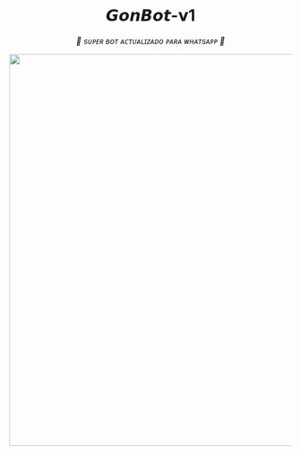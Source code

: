 <h1 align="center">𝙂𝙤𝙣𝘽𝙤𝙩-𝘃1</h1>  

<p align="center"><i>🚀 sᴜᴘᴇʀ ʙᴏᴛ ᴀᴄᴛᴜᴀʟɪᴢᴀᴅᴏ ᴘᴀʀᴀ ᴡʜᴀᴛsᴀᴘᴘ 🚀</i></p>

<p align="center">
  <img src="https://files.catbox.moe/vlgja6.jpg" width="700"/>
</p>

